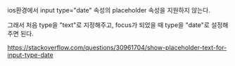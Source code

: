 ios환경에서 input type="date" 속성의 placeholder 속성을 지원하지 않는다.

그래서 처음 type을 "text"로 지정해주고, 
focus가 되었을 때 type을 "date"로 설정해주면 된다.

https://stackoverflow.com/questions/30961704/show-placeholder-text-for-input-type-date